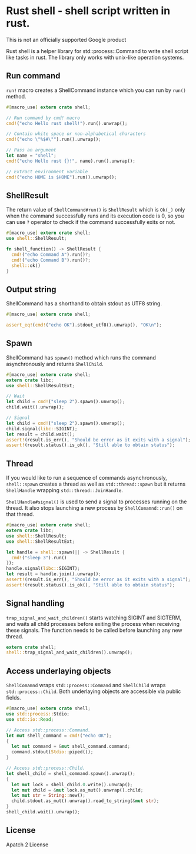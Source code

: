 # Rust shell - shell script written in rust.

This is not an officially supported Google product

Rust shell is a helper library for std::process::Command to write shell
script like tasks in rust. The library only works with unix-like operation
systems.

## Run command

`run!` macro creates a ShellCommand instance which you can run by `run()`
method.

```rust
#[macro_use] extern crate shell;

// Run command by cmd! macro
cmd!("echo Hello rust shell!").run().unwrap();

// Contain white space or non-alphabetical characters
cmd!("echo \"%$#\"").run().unwrap();

// Pass an argument
let name = "shell";
cmd!("echo Hello rust {}!", name).run().unwrap();

// Extract environment variable
cmd!("echo HOME is $HOME").run().unwrap();
```
## ShellResult

The return value of `ShellCommand#run()` is `ShellResult` which is `Ok(_)`
only when the command successfully runs and its execution code is 0, so you
can use `?` operator to check if the command successfully exits or not.

```rust
#[macro_use] extern crate shell;
use shell::ShellResult;

fn shell_function() -> ShellResult {
  cmd!("echo Command A").run()?;
  cmd!("echo Command B").run()?;
  shell::ok()
}
```

## Output string

ShellCommand has a shorthand to obtain stdout as UTF8 string.

```rust
#[macro_use] extern crate shell;

assert_eq!(cmd!("echo OK").stdout_utf8().unwrap(), "OK\n");
```

## Spawn

ShellCommand has `spawn()` method which runs the command asynchronously and
returns `ShellChild`.

```rust
#[macro_use] extern crate shell;
extern crate libc;
use shell::ShellResultExt;

// Wait
let child = cmd!("sleep 2").spawn().unwrap();
child.wait().unwrap();

// Signal
let child = cmd!("sleep 2").spawn().unwrap();
child.signal(libc::SIGINT);
let result = child.wait();
assert!(result.is_err(), "Should be error as it exits with a signal");
assert!(result.status().is_ok(), "Still able to obtain status");
```

## Thread

If you would like to run a sequence of commands asynchronously,
`shell::spawn` creates a thread as well as `std::thread::spawn` but it
returns `ShellHandle` wrapping `std::thread::JoinHandle`.

`ShellHandle#signal()` is used to send a signal to processes running on the
thread.  It also stops launching a new process by `ShellComamnd::run()` on
that thread.

```rust
#[macro_use] extern crate shell;
extern crate libc;
use shell::ShellResult;
use shell::ShellResultExt;

let handle = shell::spawn(|| -> ShellResult {
  cmd!("sleep 3").run()
});
handle.signal(libc::SIGINT);
let result = handle.join().unwrap();
assert!(result.is_err(), "Should be error as it exits with a signal");
assert!(result.status().is_ok(), "Still able to obtain status");
```

## Signal handling

`trap_signal_and_wait_children()` starts watching SIGINT and SIGTERM, and
waits all child processes before exiting the process when receiving these
signals. The function needs to be called before launching any new thread.

```rust
extern crate shell;
shell::trap_signal_and_wait_children().unwrap();
```

## Access underlaying objects

`ShellComamnd` wraps `std::process::Command` and `ShellChild` wraps
`std::process::Child`. Both underlaying objects are accessible via public
fields.

```rust
#[macro_use] extern crate shell;
use std::process::Stdio;
use std::io::Read;

// Access std::process::Command.
let mut shell_command = cmd!("echo OK");
{
  let mut command = &mut shell_command.command;
  command.stdout(Stdio::piped());
}

// Access std::process::Child.
let shell_child = shell_command.spawn().unwrap();
{
  let mut lock = shell_child.0.write().unwrap();
  let mut child = &mut lock.as_mut().unwrap().child;
  let mut str = String::new();
  child.stdout.as_mut().unwrap().read_to_string(&mut str);
}
shell_child.wait().unwrap();
```

## License
Apatch 2 License
